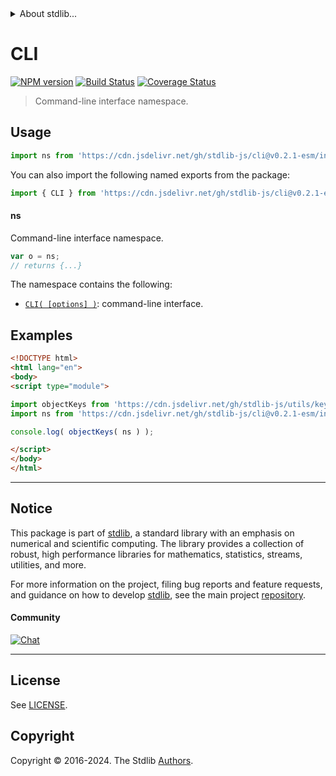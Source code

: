 <!--

@license Apache-2.0

Copyright (c) 2021 The Stdlib Authors.

Licensed under the Apache License, Version 2.0 (the "License");
you may not use this file except in compliance with the License.
You may obtain a copy of the License at

   http://www.apache.org/licenses/LICENSE-2.0

Unless required by applicable law or agreed to in writing, software
distributed under the License is distributed on an "AS IS" BASIS,
WITHOUT WARRANTIES OR CONDITIONS OF ANY KIND, either express or implied.
See the License for the specific language governing permissions and
limitations under the License.

-->


<details>
  <summary>
    About stdlib...
  </summary>
  <p>We believe in a future in which the web is a preferred environment for numerical computation. To help realize this future, we've built stdlib. stdlib is a standard library, with an emphasis on numerical and scientific computation, written in JavaScript (and C) for execution in browsers and in Node.js.</p>
  <p>The library is fully decomposable, being architected in such a way that you can swap out and mix and match APIs and functionality to cater to your exact preferences and use cases.</p>
  <p>When you use stdlib, you can be absolutely certain that you are using the most thorough, rigorous, well-written, studied, documented, tested, measured, and high-quality code out there.</p>
  <p>To join us in bringing numerical computing to the web, get started by checking us out on <a href="https://github.com/stdlib-js/stdlib">GitHub</a>, and please consider <a href="https://opencollective.com/stdlib">financially supporting stdlib</a>. We greatly appreciate your continued support!</p>
</details>

# CLI

[![NPM version][npm-image]][npm-url] [![Build Status][test-image]][test-url] [![Coverage Status][coverage-image]][coverage-url] <!-- [![dependencies][dependencies-image]][dependencies-url] -->

> Command-line interface namespace.



<section class="usage">

## Usage

```javascript
import ns from 'https://cdn.jsdelivr.net/gh/stdlib-js/cli@v0.2.1-esm/index.mjs';
```

You can also import the following named exports from the package:

```javascript
import { CLI } from 'https://cdn.jsdelivr.net/gh/stdlib-js/cli@v0.2.1-esm/index.mjs';
```

#### ns

Command-line interface namespace.

```javascript
var o = ns;
// returns {...}
```

The namespace contains the following:

<!-- <toc pattern="*"> -->

<div class="namespace-toc">

-   <span class="signature">[`CLI( [options] )`][@stdlib/cli/ctor]</span><span class="delimiter">: </span><span class="description">command-line interface.</span>

</div>

<!-- </toc> -->

</section>

<!-- /.usage -->

<section class="examples">

## Examples

<!-- TODO: better examples -->

<!-- eslint no-undef: "error" -->

```html
<!DOCTYPE html>
<html lang="en">
<body>
<script type="module">

import objectKeys from 'https://cdn.jsdelivr.net/gh/stdlib-js/utils/keys@esm/index.mjs';
import ns from 'https://cdn.jsdelivr.net/gh/stdlib-js/cli@v0.2.1-esm/index.mjs';

console.log( objectKeys( ns ) );

</script>
</body>
</html>
```

</section>

<!-- /.examples -->

<!-- Section for related `stdlib` packages. Do not manually edit this section, as it is automatically populated. -->

<section class="related">

</section>

<!-- /.related -->

<!-- Section for all links. Make sure to keep an empty line after the `section` element and another before the `/section` close. -->


<section class="main-repo" >

* * *

## Notice

This package is part of [stdlib][stdlib], a standard library with an emphasis on numerical and scientific computing. The library provides a collection of robust, high performance libraries for mathematics, statistics, streams, utilities, and more.

For more information on the project, filing bug reports and feature requests, and guidance on how to develop [stdlib][stdlib], see the main project [repository][stdlib].

#### Community

[![Chat][chat-image]][chat-url]

---

## License

See [LICENSE][stdlib-license].


## Copyright

Copyright &copy; 2016-2024. The Stdlib [Authors][stdlib-authors].

</section>

<!-- /.stdlib -->

<!-- Section for all links. Make sure to keep an empty line after the `section` element and another before the `/section` close. -->

<section class="links">

[npm-image]: http://img.shields.io/npm/v/@stdlib/cli.svg
[npm-url]: https://npmjs.org/package/@stdlib/cli

[test-image]: https://github.com/stdlib-js/cli/actions/workflows/test.yml/badge.svg?branch=v0.2.1
[test-url]: https://github.com/stdlib-js/cli/actions/workflows/test.yml?query=branch:v0.2.1

[coverage-image]: https://img.shields.io/codecov/c/github/stdlib-js/cli/main.svg
[coverage-url]: https://codecov.io/github/stdlib-js/cli?branch=main

<!--

[dependencies-image]: https://img.shields.io/david/stdlib-js/cli.svg
[dependencies-url]: https://david-dm.org/stdlib-js/cli/main

-->

[chat-image]: https://img.shields.io/gitter/room/stdlib-js/stdlib.svg
[chat-url]: https://app.gitter.im/#/room/#stdlib-js_stdlib:gitter.im

[stdlib]: https://github.com/stdlib-js/stdlib

[stdlib-authors]: https://github.com/stdlib-js/stdlib/graphs/contributors

[umd]: https://github.com/umdjs/umd
[es-module]: https://developer.mozilla.org/en-US/docs/Web/JavaScript/Guide/Modules

[deno-url]: https://github.com/stdlib-js/cli/tree/deno
[deno-readme]: https://github.com/stdlib-js/cli/blob/deno/README.md
[umd-url]: https://github.com/stdlib-js/cli/tree/umd
[umd-readme]: https://github.com/stdlib-js/cli/blob/umd/README.md
[esm-url]: https://github.com/stdlib-js/cli/tree/esm
[esm-readme]: https://github.com/stdlib-js/cli/blob/esm/README.md
[branches-url]: https://github.com/stdlib-js/cli/blob/main/branches.md

[stdlib-license]: https://raw.githubusercontent.com/stdlib-js/cli/main/LICENSE

<!-- <toc-links> -->

[@stdlib/cli/ctor]: https://github.com/stdlib-js/cli/tree/main/ctor

<!-- </toc-links> -->

</section>

<!-- /.links -->
